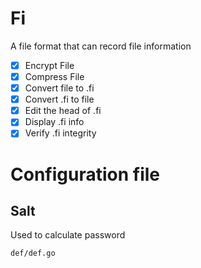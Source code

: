 # Fi

A file format that can record file information

- [x] Encrypt File
- [x] Compress File
- [x] Convert file to .fi
- [x] Convert .fi to file
- [x] Edit the head of .fi
- [x] Display .fi info
- [x] Verify .fi integrity

# Configuration file

## Salt

Used to calculate password

```
def/def.go
```
